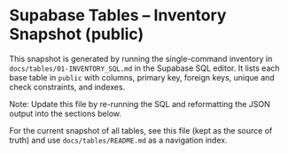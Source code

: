 # Supabase Tables – Inventory Snapshot (public)

This snapshot is generated by running the single-command inventory in `docs/tables/01-INVENTORY_SQL.md` in the Supabase SQL editor. It lists each base table in `public` with columns, primary key, foreign keys, unique and check constraints, and indexes.

Note: Update this file by re-running the SQL and reformatting the JSON output into the sections below.

For the current snapshot of all tables, see this file (kept as the source of truth) and use `docs/tables/README.md` as a navigation index.
